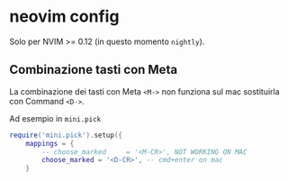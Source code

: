 # neovim config

Solo per NVIM >= 0.12 (in questo momento `nightly`).

## Combinazione tasti con Meta

La combinazione dei tasti con Meta `<M->` non funziona sul mac sostituirla con Command `<D->`.

Ad esempio in `mini.pick`

```lua
require('mini.pick').setup({
	mappings = {
		-- choose_marked     = '<M-CR>', NOT WORKING ON MAC
		choose_marked = '<D-CR>', -- cmd+enter on mac
	}
```
